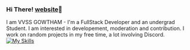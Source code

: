 ### Hi There! [website](https://gowthamportfolio.vercel.app/)👋

I am VVSS GOWTHAM - I'm a FullStack Developer and an undergrad Student. I am interested in developement, moderation and contribution. I work on random projects in my free time, a lot involving Discord.
[![My Skills](https://skills.thijs.gg/icons?i=java,react,nodejs,express,mongodb,git,bootstrap,tailwind,html,css,js,jquery&theme=dark)](https://skills.thijs.gg)
